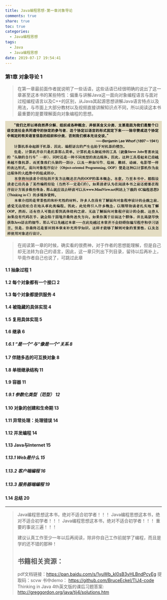 ```yaml
---
title: Java编程思想-第一章对象导论
comments: true
share: true
toc: true
categories:
  - Java编程思想
tags:
  - Java
  - Java编程思想
date: 2019-07-17 19:54:41
---
```




### 第1章 对象导论 1

> 在第一章最前面作者就说明了一些话语，这些话语已经很明确的说出了这一章甚至这本书的某些特性：偏重与讲解Java这一面向对象编程语言与面对过程编程语言以及C++的区别，从Java其起源思想讲解Java语言特点以及用法，与市面上大部分教材以及视频直接讲解知识点不同，所以阅读这本书最重要的是要理解面向对象编程的思想。

![](https://raw.githubusercontent.com/adolphmaster/hexo-next/master/blogPicture/20190717111115.png)

> 在阅读第一章的时候，确实看的很费神，对于作者的思想能理解，但是自己却无法转为自己的语言，因此，这一章只列出下列目录，留待以后再补上，毕竟作者自己也说了，可跳过此章

#### 1.1 抽象过程 1

#### 1.2 每个对象都有一个接口 2
#### 1.3 每个对象都提供服务 4
#### 1.4 被隐藏的具体实现 4
#### 1.5 复用具体实现 5
#### 1.6 继承 6
##### 1.6.1 “是一个”与“像是一个”关系 8
#### 1.7 伴随多态的可互换对象 8
#### 1.8 单根继承结构 11
#### 1.9 容器 11
##### 1.9.1 参数化类型（范型） 12
#### 1.10 对象的创建和生命期 13
#### 1.11 异常处理：处理错误 14
#### 1.12 并发编程 14
#### 1.13 Java与Internet 15
##### 1.13.1 Web是什么 15
##### 1.13.2 客户端编程 16
##### 1.13.3 服务器端编程 19
#### 1.14 总结 20





------

> Java编程思想这本书，绝对不适合初学者！！！
> Java编程思想这本书，绝对不适合初学者！！！
> Java编程思想这本书，绝对不适合初学者！！！
> 重要的事说三遍！！！
>
> 建议认真工作至少一年以后再阅读，除非你自己工作前就学了编程，而且是学的还不错的那种！
>
> ## 书籍相关资源：
>
> pdf文档链接：https://pan.baidu.com/s/1yuWb_kI0sB3yHLBndPcyEg 提取码：scvw 
> 书中demo： https://github.com/BruceEckel/TIJ4-code
> Thinking in Java 4th英文版的课后习题答案: http://greggordon.org/java/tij4/solutions.htm 
